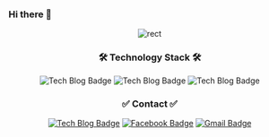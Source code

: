 ### Hi there 👋

<div align=center>
	
![rect](https://capsule-render.vercel.app/api?type=rect&color=gradient&text=%20%20Hi%20%20&fontAlign=30&fontSize=30&textBg=true&desc=Well%20come%20to%20my%20Github&descAlign=60&descAlignY=50)

</div>

<div align=center>

### 🛠 Technology Stack 🛠

![Tech Blog Badge](http://img.shields.io/badge/-Python-green?style=flat)  ![Tech Blog Badge](http://img.shields.io/badge/-C-blue?style=flat) ![Tech Blog Badge](http://img.shields.io/badge/-Java-important?style=flat)

  ### ✅ Contact ✅
<div align=center>
	
[![Tech Blog Badge](http://img.shields.io/badge/-Tech%20blog-black?style=flat-square&logo=github&link=https://github.com/sechang1/)](https://github.com/sechang1/)    [![Facebook Badge](https://img.shields.io/badge/facebook-1877f2?style=flat-square&logo=facebook&logoColor=white&link=https://www.facebook.com/profile.php?id=100008045149073)](https://www.facebook.com/profile.php?id=100008045149073)   [![Gmail Badge](https://img.shields.io/badge/Gmail-d14836?style=flat-square&logo=Gmail&logoColor=white&link=mailto:twinf1004@hufs.ac.kr)](mailto:twinf1004@hufs.ac.kr)

